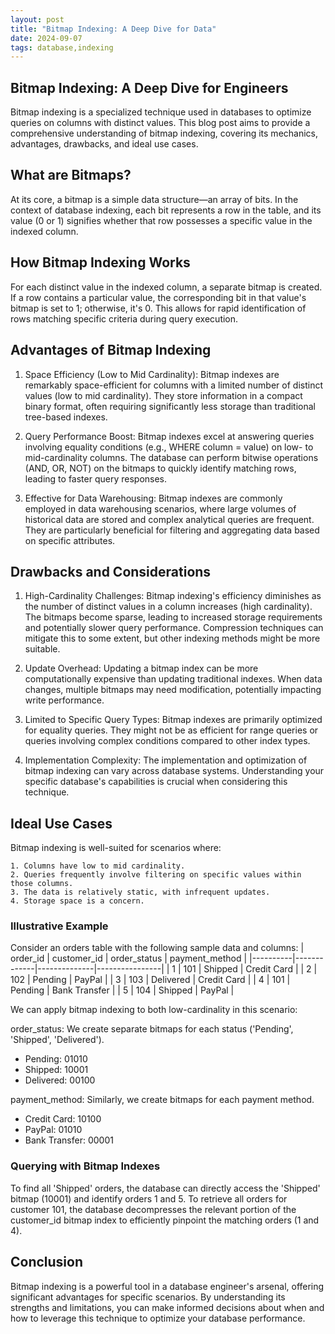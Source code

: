 ```yaml
---
layout: post
title: "Bitmap Indexing: A Deep Dive for Data"
date: 2024-09-07
tags: database,indexing
---
```


## Bitmap Indexing: A Deep Dive for Engineers

Bitmap indexing is a specialized technique used in databases to optimize queries on columns with distinct values. This blog post aims to provide a comprehensive understanding of bitmap indexing, covering its mechanics, advantages, drawbacks, and ideal use cases.

## What are Bitmaps?

At its core, a bitmap is a simple data structure—an array of bits. In the context of database indexing, each bit represents a row in the table, and its value (0 or 1) signifies whether that row possesses a specific value in the indexed column.

## How Bitmap Indexing Works

For each distinct value in the indexed column, a separate bitmap is created. If a row contains a particular value, the corresponding bit in that value's bitmap is set to 1; otherwise, it's 0. This allows for rapid identification of rows matching specific criteria during query execution.

## Advantages of Bitmap Indexing

1. Space Efficiency (Low to Mid Cardinality): Bitmap indexes are remarkably space-efficient for columns with a limited number of distinct values (low to mid cardinality). They store information in a compact binary format, often requiring significantly less storage than traditional tree-based indexes.

2. Query Performance Boost: Bitmap indexes excel at answering queries involving equality conditions (e.g., WHERE column = value) on low- to mid-cardinality columns. The database can perform bitwise operations (AND, OR, NOT) on the bitmaps to quickly identify matching rows, leading to faster query responses.

3. Effective for Data Warehousing: Bitmap indexes are commonly employed in data warehousing scenarios, where large volumes of historical data are stored and complex analytical queries are frequent. They are particularly beneficial for filtering and aggregating data based on specific attributes.

## Drawbacks and Considerations

1. High-Cardinality Challenges: Bitmap indexing's efficiency diminishes as the number of distinct values in a column increases (high cardinality). The bitmaps become sparse, leading to increased storage requirements and potentially slower query performance. Compression techniques can mitigate this to some extent, but other indexing methods might be more suitable.

2. Update Overhead: Updating a bitmap index can be more computationally expensive than updating traditional indexes. When data changes, multiple bitmaps may need modification, potentially impacting write performance.

3. Limited to Specific Query Types: Bitmap indexes are primarily optimized for equality queries. They might not be as efficient for range queries or queries involving complex conditions compared to other index types.

4. Implementation Complexity: The implementation and optimization of bitmap indexing can vary across database systems. Understanding your specific database's capabilities is crucial when considering this technique.

## Ideal Use Cases

Bitmap indexing is well-suited for scenarios where:

    1. Columns have low to mid cardinality.
    2. Queries frequently involve filtering on specific values within those columns.
    3. The data is relatively static, with infrequent updates.
    4. Storage space is a concern.

### Illustrative Example

Consider an orders table with the following sample data and columns:
| order_id | customer_id | order_status | payment_method |
|----------|-------------|--------------|----------------|
| 1        | 101         | Shipped      | Credit Card    |
| 2        | 102         | Pending      | PayPal         |
| 3        | 103         | Delivered    | Credit Card    |
| 4        | 101         | Pending      | Bank Transfer  |
| 5        | 104         | Shipped      | PayPal         |

We can apply bitmap indexing to both low-cardinality in this scenario:


order_status: We create separate bitmaps for each status ('Pending', 'Shipped', 'Delivered').

- Pending: 01010
- Shipped: 10001
- Delivered: 00100

payment_method: Similarly, we create bitmaps for each payment method.
- Credit Card: 10100
- PayPal: 01010
- Bank Transfer: 00001

### Querying with Bitmap Indexes

To find all 'Shipped' orders, the database can directly access the 'Shipped' bitmap (10001) and identify orders 1 and 5.
To retrieve all orders for customer 101, the database decompresses the relevant portion of the customer_id bitmap index to efficiently pinpoint the matching orders (1 and 4).

## Conclusion

Bitmap indexing is a powerful tool in a database engineer's arsenal, offering significant advantages for specific scenarios. By understanding its strengths and limitations, you can make informed decisions about when and how to leverage this technique to optimize your database performance.
